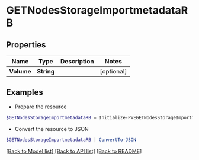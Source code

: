 # GETNodesStorageImportmetadataRB
## Properties

Name | Type | Description | Notes
------------ | ------------- | ------------- | -------------
**Volume** | **String** |  | [optional] 

## Examples

- Prepare the resource
```powershell
$GETNodesStorageImportmetadataRB = Initialize-PVEGETNodesStorageImportmetadataRB  -Volume null
```

- Convert the resource to JSON
```powershell
$GETNodesStorageImportmetadataRB | ConvertTo-JSON
```

[[Back to Model list]](../README.md#documentation-for-models) [[Back to API list]](../README.md#documentation-for-api-endpoints) [[Back to README]](../README.md)

